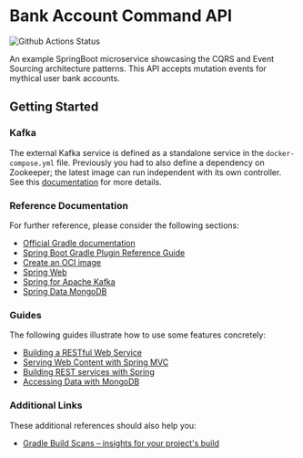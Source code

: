 # Bank Account Command API

![Github Actions Status](https://github.com/joseeliaschavez/bank-account-command-api/actions/workflows/gradle.yml/badge.svg?branch=develop&event=push)

An example SpringBoot microservice showcasing the CQRS and Event Sourcing architecture patterns.
This API accepts mutation events for mythical user bank accounts.

## Getting Started

### Kafka

The external Kafka service is defined as a standalone service in the `docker-compose.yml` file. Previously you had to 
also define a dependency on Zookeeper; the latest image can run independent with its own controller. 
See this [documentation](https://hub.docker.com/r/bitnami/kafka) for more details.

### Reference Documentation
For further reference, please consider the following sections:

* [Official Gradle documentation](https://docs.gradle.org)
* [Spring Boot Gradle Plugin Reference Guide](https://docs.spring.io/spring-boot/docs/3.2.3/gradle-plugin/reference/html/)
* [Create an OCI image](https://docs.spring.io/spring-boot/docs/3.2.3/gradle-plugin/reference/html/#build-image)
* [Spring Web](https://docs.spring.io/spring-boot/docs/3.2.3/reference/htmlsingle/index.html#web)
* [Spring for Apache Kafka](https://docs.spring.io/spring-boot/docs/3.2.3/reference/htmlsingle/index.html#messaging.kafka)
* [Spring Data MongoDB](https://docs.spring.io/spring-boot/docs/3.2.3/reference/htmlsingle/index.html#data.nosql.mongodb)

### Guides
The following guides illustrate how to use some features concretely:

* [Building a RESTful Web Service](https://spring.io/guides/gs/rest-service/)
* [Serving Web Content with Spring MVC](https://spring.io/guides/gs/serving-web-content/)
* [Building REST services with Spring](https://spring.io/guides/tutorials/rest/)
* [Accessing Data with MongoDB](https://spring.io/guides/gs/accessing-data-mongodb/)

### Additional Links
These additional references should also help you:

* [Gradle Build Scans – insights for your project's build](https://scans.gradle.com#gradle)
